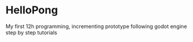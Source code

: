 # HelloPong
My first 12h programming, incrementing prototype following godot engine step by step tutorials
